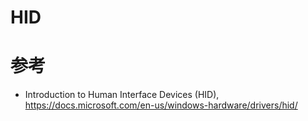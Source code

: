 # HID

# 参考
- Introduction to Human Interface Devices (HID), https://docs.microsoft.com/en-us/windows-hardware/drivers/hid/
